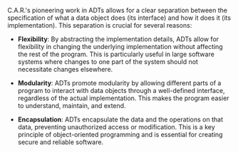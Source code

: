 C.A.R.'s pioneering work in ADTs allows for a clear separation between the specification of what a data object does (its interface) and how it does it (its implementation). This separation is crucial for several reasons:

- **Flexibility**: By abstracting the implementation details, ADTs allow for flexibility in changing the underlying implementation without affecting the rest of the program. This is particularly useful in large software systems where changes to one part of the system should not necessitate changes elsewhere.

- **Modularity**: ADTs promote modularity by allowing different parts of a program to interact with data objects through a well-defined interface, regardless of the actual implementation. This makes the program easier to understand, maintain, and extend.

- **Encapsulation**: ADTs encapsulate the data and the operations on that data, preventing unauthorized access or modification. This is a key principle of object-oriented programming and is essential for creating secure and reliable software.